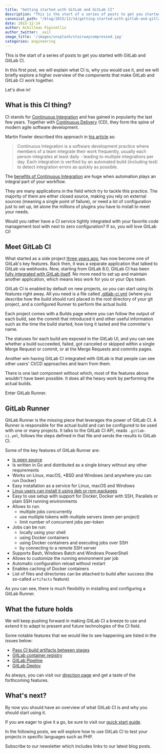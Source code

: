 ```yaml
---
title: "Getting started with GitLab and GitLab CI"
description: "This is the start of a series of posts to get you started with GitLab and GitLab CI."
canonical_path: "/blog/2015/12/14/getting-started-with-gitlab-and-gitlab-ci/"
date: 2015-12-14
author: Achilleas Pipinellis
author_twitter: _axil
image_title: '/images/unsplash/stairwaycompressed.jpg'
categories: engineering
---
```


This is the start of a series of posts to get you started with GitLab and
GitLab CI.

In this first post, we will explain what CI is, why you would use it, and we will
briefly explore a higher overview of the components that make GitLab and GitLab
CI work together.

Let's dive in!

<!-- more -->

## What is this CI thing?

CI stands for [Continuous Integration][ci-wiki] and has gained in popularity
the last few years. Together with [Continuous Delivery][cd-wiki] (CD), they
form the spine of modern agile software development.

Martin Fowler described this approach in [his article][ci-fowler] as:

> Continuous Integration is a software development practice where members of a
> team integrate their work frequently, usually each person integrates at least
> daily - leading to multiple integrations per day. Each integration is
> verified by an automated build (including test) to detect integration errors
> as quickly as possible.

The [benefits of Continuous Integration](/topics/ci-cd/benefits-continuous-integration/) are huge when automation plays an
integral part of your workflow.

They are many applications in the field which try to tackle this practice. The
majority of them are either closed source, making you rely on external sources
(meaning a single point of failure), or need a lot of configuration just to set
up, let alone the millions of plugins you have to install to meet your needs.

Would you rather have a CI service tightly integrated with your favorite code
management tool with next to zero configuration? If so, you will love GitLab
CI!

## Meet GitLab CI

What started as a side project [three years ago][ci-first-post], has now
become one of GitLab's key features. Back then, it was a separate application
that talked to GitLab via webhooks. Now, starting from GitLab 8.0,
GitLab CI has been [fully integrated with GitLab itself][8-post]. No more need
to set up and maintain another application, which means less work for you or
your Ops team.

GitLab CI is enabled by default on new projects, so you can start using its
features right away. All you need is a file called
[.gitlab-ci.yml](/blog/2015/06/08/implementing-gitlab-ci-dot-yml/) (where you
describe how the build should run) placed in the root directory of your git
project, and a configured Runner to perform the actual build.

Each project comes with a Builds page where you can follow the output of each
build, see the commit that introduced it and other useful information such as
the time the build started, how long it lasted and the commiter's name.

The statuses for each build are exposed in the GitLab UI, and you can see
whether a build succeeded, failed, got canceled or skipped within a single
Merge Request or commit, or at the Merge Requests and commits pages.

Another win having GitLab CI integrated with GitLab is that people can see
other users' CI/CD approaches and learn from them.

There is one last component without which, most of the features above wouldn't
have been possible. It does all the heavy work by performing the actual builds.

Enter GitLab Runner.

## GitLab Runner

GitLab Runner is the missing piece that leverages the power of GitLab CI. A
Runner is responsible for the actual build and can be configured to be used
with one or many projects. It talks to the GitLab CI API, reads `.gitlab-ci.yml`,
follows the steps defined in that file and sends the results to GitLab CI.

Some of the key features of GitLab Runner are:

* [Is open source][runner-repo]
* Is written in Go and distributed as a single binary without any other
	requirements
* Works on Linux, macOS, *BSD and Windows (and anywhere you can run Docker)
* Easy installation as a service for Linux, macOS and Windows
* [Linux users can install it using deb or rpm packages][runner-linux-repo]
* Easy to use setup with support for Docker, Docker with SSH, Parallels or
  plain SSH running environments
* Allows to run:
  - multiple jobs concurrently
  - use multiple tokens with multiple servers (even per-project)
  - limit number of concurrent jobs per-token
* Jobs can be run:
  - locally using your shell
  - using Docker containers
  - using Docker containers and executing jobs over SSH
  - by connecting to a remote SSH server
* Supports Bash, Windows Batch and Windows PowerShell
* Allows to customize the running environment per job
* Automatic configuration reload without restart
* Enables caching of Docker containers
* List of files and directories can be attached to build after success
  (the so-called `artifacts` feature)

As you can see, there is much flexibility in installing and configuring
a GitLab Runner.

## What the future holds

We will keep pushing forward in making GitLab CI a breeze to use and extend it
to adapt to present and future technologies of the CI field.

Some notable features that we would like to see happening are listed in the
issues below:

- [Pass CI build artifacts between stages][issue-3423]
- [GitLab container registry][issue-3299]
- [GitLab Pipeline][issue-3743]
- [GitLab Deploy][issue-3286]

As always, you can visit our [direction page](/direction/) and get a taste of
the forthcoming features.

## What's next? 

By now you should have an overview of what GitLab CI is and why you should
start using it.

If you are eager to give it a go, be sure to visit our [quick start guide][].

In the following posts, we will explore how to use GitLab CI to test your
projects in specific languages such as PHP.

Subscribe to our newsletter which includes links to our latest blog posts.

[ci-wiki]: https://en.wikipedia.org/wiki/Continuous_integration
[cd-wiki]: https://en.wikipedia.org/wiki/Continuous_delivery
[ci-fowler]: http://www.martinfowler.com/articles/continuousIntegration.html
[ci-first-post]: /blog/2012/11/13/continuous-integration-server-from-gitlab/
[8-post]: /releases/2015/09/22/gitlab-8-0-released/
[ci-page]: /stages-devops-lifecycle/continuous-integration/
[issue-3423]: https://gitlab.com/gitlab-org/gitlab-ce/issues/3423
[issue-3299]: https://gitlab.com/gitlab-org/gitlab-ce/issues/3299
[issue-3743]: https://gitlab.com/gitlab-org/gitlab-ce/issues/3743
[issue-3286]: https://gitlab.com/gitlab-org/gitlab-ce/issues/3286
[quick start guide]: http://doc.gitlab.com/ce/ci/quick_start/
[runner-repo]: https://gitlab.com/gitlab-org/gitlab-runner
[runner-linux-repo]: https://gitlab.com/gitlab-org/gitlab-runner/blob/master/docs/install/linux-repository.md
